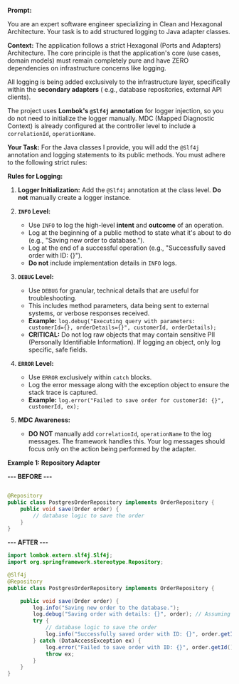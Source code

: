 **Prompt:**

You are an expert software engineer specializing in Clean and Hexagonal Architecture. Your task is to add structured
logging to Java adapter classes.

**Context:**
The application follows a strict Hexagonal (Ports and Adapters) Architecture. The core principle is that the
application's core (use cases, domain models) must remain completely pure and have ZERO dependencies on infrastructure
concerns like logging.

All logging is being added exclusively to the infrastructure layer, specifically within the **secondary adapters** (
e.g., database repositories, external API clients).

The project uses **Lombok's `@Slf4j` annotation** for logger injection, so you do not need to initialize the logger
manually. MDC (Mapped Diagnostic Context) is already configured at the controller level to include a `correlationId`,
`operationName`.

**Your Task:**
For the Java classes I provide, you will add the `@Slf4j` annotation and logging statements to its public methods. You
must adhere to the following strict rules:

**Rules for Logging:**

1. **Logger Initialization:** Add the `@Slf4j` annotation at the class level. **Do not** manually create a logger
   instance.

2. **`INFO` Level:**
    * Use `INFO` to log the high-level **intent** and **outcome** of an operation.
    * Log at the beginning of a public method to state what it's about to do (e.g., "Saving new order to database.").
    * Log at the end of a successful operation (e.g., "Successfully saved order with ID: {}").
    * **Do not** include implementation details in `INFO` logs.

3. **`DEBUG` Level:**
    * Use `DEBUG` for granular, technical details that are useful for troubleshooting.
    * This includes method parameters, data being sent to external systems, or verbose responses received.
    * **Example:**
      `log.debug("Executing query with parameters: customerId={}, orderDetails={}", customerId, orderDetails);`
    * **CRITICAL:** Do not log raw objects that may contain sensitive PII (Personally Identifiable Information). If
      logging an object, only log specific, safe fields.

4. **`ERROR` Level:**
    * Use `ERROR` exclusively within `catch` blocks.
    * Log the error message along with the exception object to ensure the stack trace is captured.
    * **Example:** `log.error("Failed to save order for customerId: {}", customerId, ex);`

5. **MDC Awareness:**
    * **DO NOT** manually add `correlationId`, `operationName` to the log messages. The framework handles this. Your log
      messages should focus only on the action being performed by the adapter.

**Example 1: Repository Adapter**

**--- BEFORE ---**

```java

@Repository
public class PostgresOrderRepository implements OrderRepository {
    public void save(Order order) {
        // database logic to save the order
    }
}
```

**--- AFTER ---**

```java
import lombok.extern.slf4j.Slf4j;
import org.springframework.stereotype.Repository;

@Slf4j
@Repository
public class PostgresOrderRepository implements OrderRepository {

    public void save(Order order) {
        log.info("Saving new order to the database.");
        log.debug("Saving order with details: {}", order); // Assuming Order.toString() is safe
        try {
            // database logic to save the order
            log.info("Successfully saved order with ID: {}", order.getId());
        } catch (DataAccessException ex) {
            log.error("Failed to save order with ID: {}", order.getId(), ex);
            throw ex;
        }
    }
}
```

